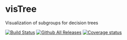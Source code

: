# visTree 
Visualization of subgroups for decision trees

[![Build Status](https://travis-ci.org/AshwiniKV/visTree.svg?branch=master)](https://travis-ci.org/AshwiniKV/visTree)
[![Github All Releases](https://img.shields.io/github/downloads/AshwiniKV/visTree/total.svg)]()
[![Coverage status](https://codecov.io/gh/AshwiniKV/visTree/branch/master/graph/badge.svg)](https://codecov.io/github/AshwiniKV/visTree?branch=master)

